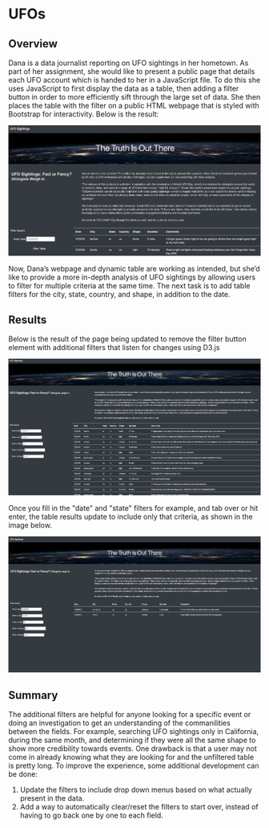 # UFOs

## Overview
Dana is a data journalist reporting on UFO sightings in her hometown. As part of her assignment, she would like to present a public page that details each UFO account which is handed to her in a JavaScript file. To do this she uses JavaScript to first display the data as a table, then adding a filter button in order to more efficiently sift through the large set of data. She then places the table with the filter on a public HTML webpage that is styled with Bootstrap for interactivity. Below is the result:

![This is an image](Images/with_filter_button.png)

Now, Dana’s webpage and dynamic table are working as intended, but she’d like to provide a more in-depth analysis of UFO sightings by allowing users to filter for multiple criteria at the same time. The next task is to add table filters for the city, state, country, and shape, in addition to the date.

## Results

Below is the result of the page being updated to remove the filter button element with additional filters that listen for changes using D3.js

![This is an image](Images/added_filters.png)

Once you fill in the "date" and "state" filters for example, and tab over or hit enter, the table results update to include only that criteria, as shown in the image below.

![This is an image](Images/filter_example.png)

## Summary

The additional filters are helpful for anyone looking for a specific event or doing an investigation to get an understanding of the commanilities between the fields. For example, searching UFO sightings only in California, during the same month, and determining if they were all the same shape to show more credibility towards events. One drawback is that a user may not come in already knowing what they are looking for and the unfiltered table is pretty long. To improve the experience, some additional development can be done:
1. Update the filters to include drop down menus based on what actually present in the data.
2. Add a way to automatically clear/reset the filters to start over, instead of having to go back one by one to each field.
